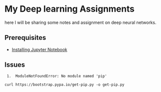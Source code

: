 # My Deep learning Assignments

here I will be sharing some notes and assignment on deep neural networks.

## Prerequisites

* [Installing Jupyter Notebook](https://jupyter.readthedocs.io/en/latest/install.html)



## Issues

     1.  ModuleNotFoundError: No module named 'pip'

```
curl https://bootstrap.pypa.io/get-pip.py -o get-pip.py

```


